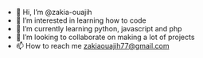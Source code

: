- 👋 Hi, I’m @zakia-ouajih
- 👀 I’m interested in learning how to code
- 🌱 I’m currently learning python, javascript and php
- 💞️ I’m looking to collaborate on making a lot of projects 
- 📫 How to reach me zakiaouajih77@gmail.com

<!---
zakia-ouajih/zakia-ouajih is a ✨ special ✨ repository because its `README.md` (this file) appears on your GitHub profile.
You can click the Preview link to take a look at your changes.
--->
